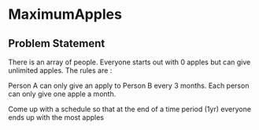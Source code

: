 # MaximumApples

## Problem Statement

There is an array of people. Everyone starts out with 0 apples but can give unlimited apples. The rules are :

Person A can only give an apply to Person B every 3 months.
Each person can only give one apple a month.

Come up with a schedule so that at the end of a time period (1yr) everyone ends up with the most apples
